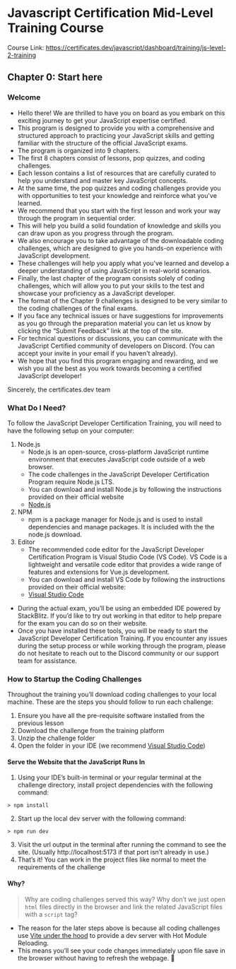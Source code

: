 # Javascript Certification Mid-Level Training Course
Course Link: https://certificates.dev/javascript/dashboard/training/js-level-2-training

## Chapter 0: Start here
### Welcome
- Hello there! We are thrilled to have you on board as you embark on this exciting journey to get your JavaScript expertise certified.
- This program is designed to provide you with a comprehensive and structured approach to practicing your JavaScript skills and getting familiar with the structure of the official JavaScript exams.
- The program is organized into 9 chapters.
- The first 8 chapters consist of lessons, pop quizzes, and coding challenges.
- Each lesson contains a list of resources that are carefully curated to help you understand and master key JavaScript concepts.
- At the same time, the pop quizzes and coding challenges provide you with opportunities to test your knowledge and reinforce what you've learned.
- We recommend that you start with the first lesson and work your way through the program in sequential order.
- This will help you build a solid foundation of knowledge and skills you can draw upon as you progress through the program.
- We also encourage you to take advantage of the downloadable coding challenges, which are designed to give you hands-on experience with JavaScript development.
- These challenges will help you apply what you've learned and develop a deeper understanding of using JavaScript in real-world scenarios.
- Finally, the last chapter of the program consists solely of coding challenges, which will allow you to put your skills to the test and showcase your proficiency as a JavaScript developer.
- The format of the Chapter 9 challenges is designed to be very similar to the coding challenges of the final exams.
- If you face any technical issues or have suggestions for improvements as you go through the preparation material you can let us know by clicking the “Submit Feedback” link at the top of the site.
- For technical questions or discussions, you can communicate with the JavaScript Certified community of developers on Discord. (You can accept your invite in your email if you haven't already).
- We hope that you find this program engaging and rewarding, and we wish you all the best as you work towards becoming a certified JavaScript developer!

Sincerely, the certificates.dev team

### What Do I Need?
To follow the JavaScript Developer Certification Training, you will need to have the following setup on your computer:
1. Node.js
    - Node.js is an open-source, cross-platform JavaScript runtime environment that executes JavaScript code outside of a web browser.
    - The code challenges in the JavaScript Developer Certification Program require Node.js LTS.
    - You can download and install Node.js by following the instructions provided on their official website
    - [Node.js](https://nodejs.org/en)
2. NPM
    - npm is a package manager for Node.js and is used to install dependencies and manage packages. It is included with the the node.js download.
3. Editor
    - The recommended code editor for the JavaScript Developer Certification Program is Visual Studio Code (VS Code). VS Code is a lightweight and versatile code editor that provides a wide range of features and extensions for Vue.js development.
    - You can download and install VS Code by following the instructions provided on their official website:
    - [Visual Studio Code](https://code.visualstudio.com/)
- During the actual exam, you’ll be using an embedded IDE powered by StackBlitz. If you’d like to try out working in that editor to help prepare for the exam you can do so on their website.
- Once you have installed these tools, you will be ready to start the JavaScript Developer Certification Training. If you encounter any issues during the setup process or while working through the program, please do not hesitate to reach out to the Discord community or our support team for assistance.

### How to Startup the Coding Challenges
Throughout the training you’ll download coding challenges to your local machine. These are the steps you should follow to run each challenge:
1. Ensure you have all the pre-requisite software installed from the previous lesson
2. Download the challenge from the training platform
3. Unzip the challenge folder
4. Open the folder in your IDE (we recommend [Visual Studio Code](https://code.visualstudio.com/))

#### Serve the Website that the JavaScript Runs In
1. Using your IDE’s built-in terminal or your regular terminal at the challenge directory, install project dependencies with the following command:
```
> npm install
```
2. Start up the local dev server with the following command:
```
> npm run dev
```
3. Visit the url output in the terminal after running the command to see the site. (Usually http://localhost:5173 if that port isn’t already in use.)
4. That’s it! You can work in the project files like normal to meet the requirements of the challenge

#### Why?
> Why are coding challenges served this way? Why don’t we just open `html` files directly in the browser and link the related JavaScript files with a `script` tag?
- The reason for the later steps above is because all coding challenges use [Vite under the hood](https://vitejs.dev/) to provide a dev server with Hot Module Reloading.
- This means you’ll see your code changes immediately upon file save in the browser without having to refresh the webpage. 🎉

